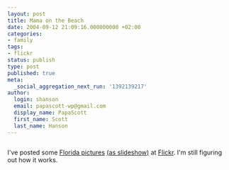 ```yaml
---
layout: post
title: Mama on the Beach
date: 2004-09-12 21:09:16.000000000 +02:00
categories:
- family
tags:
- flickr
status: publish
type: post
published: true
meta:
  _social_aggregation_next_run: '1392139217'
author:
  login: shanson
  email: papascott-wp@gmail.com
  display_name: PapaScott
  first_name: Scott
  last_name: Hanson
---
```

<p><a href="http://www.flickr.com/photo.gne?id=416104"><img src="https://www.flickr.com/photos/416104_m.jpg" border="0" alt="" /></a></p>
<p>I've posted some <a href="http://www.flickr.com/photos/papascott/sets/9888/">Florida pictures</a> <a href="http://www.flickr.com/photos/papascott/sets/9888/show">(as slideshow)</a> at <a href="http://www.flickr.com/photos/papascott/">Flickr</a>. I'm still figuring out how it works.</p>
